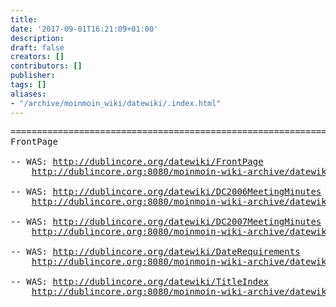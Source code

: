 ```yaml
---
title: 
date: '2017-09-01T16:21:09+01:00'
description: 
draft: false
creators: []
contributors: []
publisher: 
tags: []
aliases:
- "/archive/moinmoin_wiki/datewiki/.index.html"
---
```


<pre>
======================================================================
FrontPage

-- WAS: <a href="http://dublincore.org/datewiki/FrontPage">http://dublincore.org/datewiki/FrontPage</a>
    <a href="http://dublincore.org:8080/moinmoin-wiki-archive/datewiki/pages/FrontPage.html">http://dublincore.org:8080/moinmoin-wiki-archive/datewiki/pages/FrontPage.html</a>

-- WAS: <a href="http://dublincore.org/datewiki/DC2006MeetingMinutes">http://dublincore.org/datewiki/DC2006MeetingMinutes</a>
    <a href="http://dublincore.org:8080/moinmoin-wiki-archive/datewiki/pages/DC2006MeetingMinutes.html">http://dublincore.org:8080/moinmoin-wiki-archive/datewiki/pages/DC2006MeetingMinutes.html</a>

-- WAS: <a href="http://dublincore.org/datewiki/DC2007MeetingMinutes">http://dublincore.org/datewiki/DC2007MeetingMinutes</a>
    <a href="http://dublincore.org:8080/moinmoin-wiki-archive/datewiki/pages/DC2007MeetingMinutes.html">http://dublincore.org:8080/moinmoin-wiki-archive/datewiki/pages/DC2007MeetingMinutes.html</a>

-- WAS: <a href="http://dublincore.org/datewiki/DateRequirements">http://dublincore.org/datewiki/DateRequirements</a>
    <a href="http://dublincore.org:8080/moinmoin-wiki-archive/datewiki/pages/DateRequirements.html">http://dublincore.org:8080/moinmoin-wiki-archive/datewiki/pages/DateRequirements.html</a>

-- WAS: <a href="http://dublincore.org/datewiki/TitleIndex">http://dublincore.org/datewiki/TitleIndex</a>
    <a href="http://dublincore.org:8080/moinmoin-wiki-archive/datewiki/pages/TitleIndex.html">http://dublincore.org:8080/moinmoin-wiki-archive/datewiki/pages/TitleIndex.html</a>

</pre>
